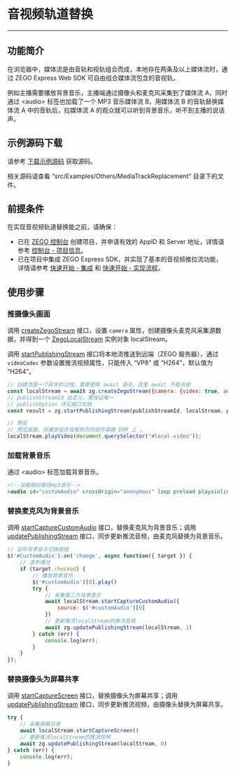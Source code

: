 # 音视频轨道替换

---

## 功能简介

在浏览器中，媒体流是由音轨和视轨组合而成，本地存在两条及以上媒体流时，通过 ZEGO Express Web SDK 可自由组合媒体流包含的音视轨。

例如主播需要播放背景音乐，主播端通过摄像头和麦克风采集到了媒体流 A，同时通过 \<audio> 标签也加载了一个 MP3 音乐媒体流 B，用媒体流 B 的音轨替换媒体流 A 中的音轨后，拉媒体流 A 的观众就可以听到背景音乐，听不到主播的说话声。

## 示例源码下载

请参考 [下载示例源码](https://doc-zh.zego.im/article/3211) 获取源码。

相关源码请查看 “src/Examples/Others/MediaTrackReplacement” 目录下的文件。

## 前提条件

在实现音视频轨道替换能之前，请确保：

- 已在 [ZEGO 控制台](https://console.zego.im) 创建项目，并申请有效的 AppID 和 Server 地址，详情请参考 [控制台 - 项目信息](/console/project-info)。
- 已在项目中集成 ZEGO Express SDK，并实现了基本的音视频推拉流功能，详情请参考 [快速开始 - 集成](https://doc-zh.zego.im/article/199) 和 [快速开始 - 实现流程](https://doc-zh.zego.im/article/7638)。

## 使用步骤

### 推摄像头画面

调用 [createZegoStream](https://doc-zh.zego.im/article/api?doc=Express_Video_SDK_API~javascript_web~class~ZegoExpressEngine#create-zego-stream) 接口，设置 `camera` 属性，创建摄像头麦克风采集源数据，并得到一个 [ZegoLocalStream](https://doc-zh.zego.im/article/api?doc=Express_Video_SDK_API~javascript_web~class~ZegoLocalStream) 实例对象 localStream。

调用 [startPublishingStream](https://doc-zh.zego.im/article/api?doc=Express_Video_SDK_API~javascript_web~class~ZegoExpressEngine#start-publishing-stream) 接口将本地流推送到远端（ZEGO 服务器），通过 `videoCodec` 参数设置推流视频属性，只能传入 “VP8” 或 “H264”，默认值为 “H264”。


```javascript
// 创建流是一个异步的过程，需要使用 await 语法，这里 await 不能去掉
const localStream = await zg.createZegoStream({camera: {video: true, audio: true}});
// publishStreamId 自定义，需保证唯一
// publishOption 详见接口文档
const result = zg.startPublishingStream(publishStreamId, localStream, publishOption);

// 预览
// 预览画面，将播放组件挂载到页的组件容器 DOM 上 。
localStream.playVideo(document.querySelector("#local-video"));
```

### 加载背景音乐

通过 \<audio> 标签加载背景音乐。

```html
<!--加载相对路径mp3音乐-->
<audio id="customAudio" crossOrigin="anonymous" loop preload playsinline controls src="../../../assets/16183688734997.mp3"></audio>
```

### 替换麦克风为背景音乐

调用 [startCaptureCustomAudio](https://doc-zh.zego.im/article/api?doc=Express_Video_SDK_API~javascript_web~class~ZegoLocalStream#start-capture-custom-audio) 接口，替换麦克风为背景音乐；调用 [updatePublishingStream](https://doc-zh.zego.im/article/api?doc=Express_Video_SDK_API~javascript_web~class~ZegoExpressEngine#update-publishing-stream) 接口，同步更新推流音频，由麦克风替换为背景音乐。

```javascript
// 监听背景音乐切换按钮
$('#CustomAudio').on('change', async function({ target }) {
    // 选中情况
    if (target.checked) {
        // 播放背景音乐
        $('#customAudio')[0].play()
        try {
            // 采集第三方背景音乐
            await localStream.startCaptureCustomAudio({
                source: $('#customAudio')[0]
            })
            // 更新推流localStream的推流音频
            await zg.updatePublishingStream(localStream, 1)
        } catch (err) {
            console.log(err);
        }
    }
});
```
### 替换摄像头为屏幕共享

调用 [startCaptureScreen](https://doc-zh.zego.im/article/api?doc=Express_Video_SDK_API~javascript_web~class~ZegoLocalStream#start-capture-screen) 接口，替换摄像头为屏幕共享；调用 [updatePublishingStream](https://doc-zh.zego.im/article/api?doc=Express_Video_SDK_API~javascript_web~class~ZegoExpressEngine#update-publishing-stream) 接口，同步更新推流视频，由摄像头替换为屏幕共享。

```javascript
try {
    // 采集屏幕共享
    await localStream.startCaptureScreen()
    // 更新推流localStream的推流视频
    await zg.updatePublishingStream(localStream, 0)
} catch (err) {
    console.log(err);
}
```
